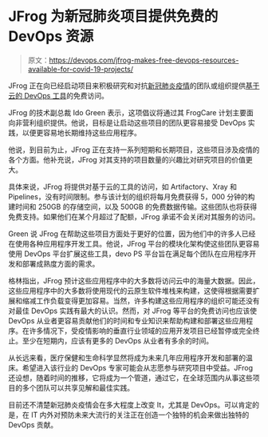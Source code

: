 # JFrog 为新冠肺炎项目提供免费的 DevOps 资源

> 原文：<https://devops.com/jfrog-makes-free-devops-resources-available-for-covid-19-projects/>

JFrog 正在向已经启动项目来积极研究和对抗[新冠肺炎疫情](https://www.who.int/emergencies/diseases/novel-coronavirus-2019/events-as-they-happen)的团队或组织提供[基于云的 DevOps 工具](https://jfrog.com/blog/driving-covid-19-research-forward-the-frog-gives-back/)的免费访问。

JFrog 的技术副总裁 Ido Green 表示，这项倡议将通过其 FrogCare 计划主要面向非营利组织提供。他说，目标是让启动这些项目的团队更容易接受 DevOps 实践，以便更容易地长期维持这些应用程序。

他说，到目前为止，JFrog 正在支持一系列短期和长期项目，这些项目涉及疫情的各个方面。他补充说，JFrog 对其支持的项目数量的兴趣比对研究项目的价值更大。

具体来说，JFrog 将提供对基于云的工具的访问，如 Artifactory、Xray 和 Pipelines，没有时间限制。参与该计划的组织将每月免费获得 5，000 分钟的构建时间和 250GB 的存储空间，以及 500GB 的免费数据传输。这些团队也将获得免费支持。如果他们在某个月超过了配额，JFrog 承诺不会关闭对其服务的访问。

Green 说 JFrog 在帮助这些项目方面处于更好的位置，因为他们中的许多人已经在使用各种应用程序开发工具。他说，JFrog 平台的模块化架构使这些团队更容易使用 DevOps 平台扩展这些工具，devo PS 平台旨在满足每个团队在应用程序开发和部署成熟度方面的需求。

格林指出，JFrog 预计这些应用程序中的大多数将访问云中的海量大数据。因此，这些应用程序中的大多数将使用现代的云原生软件堆栈来构建，这使得根据需要扩展和缩减工作负载变得更加容易。当然，许多构建这些应用程序的组织可能还没有对最佳 DevOps 实践有最大的认识。然而，对 JFrog 等平台的免费访问也应该使 DevOps 从业者更容易贡献他们的时间和专业知识来帮助构建和部署这些应用程序。在许多情况下，受疫情影响的垂直行业领域的应用开发项目已经暂停或完全终止。至少在短期内，应该有更多的 DevOps 从业者有多余的时间。

从长远来看，医疗保健和生命科学显然将成为未来几年应用程序开发和部署的温床。希望进入该行业的 DevOps 专家可能会从志愿参与研究项目中受益。JFrog 还设想，随着时间的推移，它将成为一个管道，通过它，在全球范围内从事这些项目的多个团队可以共享见解和最佳实践。

目前还不清楚新冠肺炎疫情会在多大程度上改变 It，尤其是 DevOps。可以肯定的是，在 IT 内外对预防未来大流行的关注正在创造一个独特的机会来做出独特的 DevOps 贡献。